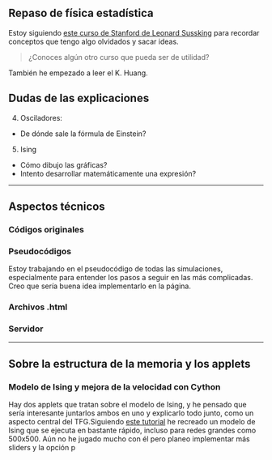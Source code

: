 
## Repaso de física estadística
Estoy siguiendo [este curso de Stanford de Leonard Sussking](https://www.youtube.com/playlist?list=PL_IkS0viawhr3HcKH607rXbVqy28W_gB7) para recordar conceptos que tengo algo olvidados y sacar ideas.
> ¿Conoces algún otro curso que pueda ser de utilidad?

También he empezado a leer el K. Huang.

## Dudas de las explicaciones
4. Osciladores:
  - De dónde sale la fórmula de Einstein?

5. Ising
  - Cómo dibujo las gráficas?
  - Intento desarrollar matemáticamente una expresión?

---
## Aspectos técnicos
### Códigos originales

### Pseudocódigos
Estoy trabajando en el pseudocódigo de todas las simulaciones, especialmente para entender los pasos a seguir en las más complicadas. Creo que sería buena idea implementarlo en la página.

### Archivos .html

### Servidor

---
## Sobre la estructura de la memoria y los applets
### Modelo de Ising y mejora de la velocidad con Cython
Hay dos applets que tratan sobre el modelo de Ising, y he pensado que sería interesante juntarlos ambos en uno y explicarlo todo junto, como un aspecto central del TFG.Siguiendo [este tutorial](http://jakevdp.github.io/blog/2017/12/11/live-coding-cython-ising-model/) he recreado un modelo de Ising que se ejecuta en bastante rápido, incluso para redes grandes como 500x500. Aún no he jugado mucho con él pero planeo implementar más sliders y la opción p
